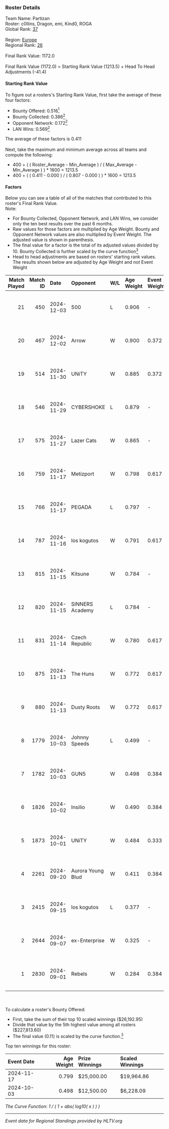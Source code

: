 ### Roster Details<br />
Team Name: Partizan<br />
Roster: c0llins, Dragon, emi, Kind0, ROGA<br />
Global Rank: [37](../../standings_global_2025_01_16.md)<br />
<br />
Region: [Europe]( ../../standings_europe_2025_01_16.md)<br />
Regional Rank: [26]( ../../standings_europe_2025_01_16.md)<br />
<br />
Final Rank Value:  1172.0<br />
<br />
Final Rank Value (1172.0) = Starting Rank Value (1213.5) + Head To Head Adjustments (-41.4)<br />

#### Starting Rank Value<br />
To figure out a rosters's Starting Rank Value, first take the average of these four factors:<br />
- Bounty Offered: 0.516[<sup>1</sup>](#table2)
- Bounty Collected: 0.386[<sup>2</sup>](#table1)
- Opponent Network: 0.172[<sup>2</sup>](#table1)
- LAN Wins: 0.569[<sup>2</sup>](#table1)

The average of these factors is 0.411<br />
<br />
Next, take the maximum and minimum average across all teams and compute the following:<br />
- 400 + ( ( Roster_Average - Min_Average ) / ( Max_Average - Min_Average ) ) * 1600 = 1213.5
- 400 + ( ( 0.411 - 0.000 ) / ( 0.807 - 0.000 ) ) * 1600 = 1213.5


#### Factors<br />
Below you can see a table of all of the matches that contributed to this roster's Final Rank Value.<br />
Note:<br />

- For Bounty Collected, Opponent Network, and LAN Wins, we consider only the ten best results over the past 6 months.
- Raw values for those factors are multiplied by Age Weight. Bounty and Opponent Network values are also multiplied by Event Weight. The adjusted value is shown in parenthesis.
- The final value for a factor is the total of its adjusted values divided by 10. Bounty Collected is further scaled by the curve function[<sup>3</sup>](#curveFunction)
- Head to head adjustments are based on rosters' starting rank values. The results shown below are adjusted by Age Weight and not Event Weight
<span id="table1"></span><br />


| Match Played | Match ID | Date       | Opponent          | W/L | Age Weight | Event Weight | Bounty Collected | Opponent Network | LAN Wins  | H2H Adj. | Roster                              |
| -: | -: | :- | :- | :- | :- | :- | :- | :- | :- | -: | :- |
|           21 |      450 | 2024-12-03 | 500               | L   | 0.906      | -            | -                | -                | -         |   -18.82 | c0llins, Dragon, emi, Kind0, ROGA   |
|           20 |      467 | 2024-12-02 | Arrow             | W   | 0.900      | 0.372        | 0.026 (0.009)    | 0.161 (0.054)    | 0 (0.000) |     3.63 | c0llins, Dragon, emi, Kind0, ROGA   |
|           19 |      514 | 2024-11-30 | UNiTY             | W   | 0.885      | 0.372        | 0.070 (0.023)    | 0.282 (0.093)    | 0 (0.000) |     5.21 | c0llins, Dragon, emi, Kind0, ROGA   |
|           18 |      546 | 2024-11-29 | CYBERSHOKE        | L   | 0.879      | -            | -                | -                | -         |   -24.27 | c0llins, Dragon, emi, Kind0, ROGA   |
|           17 |      575 | 2024-11-27 | Lazer Cats        | W   | 0.865      | -            | -                | -                | 0 (0.000) |     1.20 | c0llins, Dragon, emi, Kind0, ROGA   |
|           16 |      759 | 2024-11-17 | Metizport         | W   | 0.798      | 0.617        | 0.181 (0.089)    | 0.788 (0.388)    | 1 (0.798) |    14.83 | c0llins, choiv7, Dragon, emi, Kind0 |
|           15 |      766 | 2024-11-17 | PEGADA            | L   | 0.797      | -            | -                | -                | -         |   -13.04 | c0llins, choiv7, Dragon, emi, Kind0 |
|           14 |      787 | 2024-11-16 | los kogutos       | W   | 0.791      | 0.617        | 0.072 (0.035)    | 0.843 (0.412)    | 1 (0.791) |     6.41 | c0llins, choiv7, Dragon, emi, Kind0 |
|           13 |      815 | 2024-11-15 | Kitsune           | W   | 0.784      | -            | -                | -                | 1 (0.784) |     0.60 | c0llins, choiv7, Dragon, emi, Kind0 |
|           12 |      820 | 2024-11-15 | SINNERS Academy   | L   | 0.784      | -            | -                | -                | -         |   -22.57 | c0llins, choiv7, Dragon, emi, Kind0 |
|           11 |      831 | 2024-11-14 | Czech Republic    | W   | 0.780      | 0.617        | -                | 0.114 (0.055)    | 1 (0.780) |     1.37 | c0llins, choiv7, Dragon, emi, Kind0 |
|           10 |      875 | 2024-11-13 | The Huns          | W   | 0.772      | 0.617        | 0.056 (0.027)    | 0.353 (0.168)    | 1 (0.772) |     5.72 | c0llins, choiv7, Dragon, emi, Kind0 |
|            9 |      880 | 2024-11-13 | Dusty Roots       | W   | 0.772      | 0.617        | 0.015 (0.007)    | 0.353 (0.168)    | 1 (0.772) |     2.34 | c0llins, choiv7, Dragon, emi, Kind0 |
|            8 |     1779 | 2024-10-03 | Johnny Speeds     | L   | 0.499      | -            | -                | -                | -         |   -11.51 | c0llins, Dragon, emi, Kind0, ROGA   |
|            7 |     1782 | 2024-10-03 | GUN5              | W   | 0.498      | 0.384        | 0.224 (0.043)    | 1.000 (0.191)    | 0 (0.000) |     5.21 | c0llins, Dragon, emi, Kind0, ROGA   |
|            6 |     1826 | 2024-10-02 | Insilio           | W   | 0.490      | 0.384        | -                | 0.303 (0.057)    | -         |     1.83 | c0llins, Dragon, emi, Kind0, ROGA   |
|            5 |     1873 | 2024-10-01 | UNiTY             | W   | 0.484      | 0.333        | 0.070 (0.011)    | -                | -         |     2.92 | c0llins, Dragon, emi, Kind0, ROGA   |
|            4 |     2261 | 2024-09-20 | Aurora Young Blud | W   | 0.411      | 0.384        | 0.045 (0.007)    | 0.839 (0.133)    | -         |     2.34 | c0llins, Dragon, emi, Kind0, ROGA   |
|            3 |     2415 | 2024-09-15 | los kogutos       | L   | 0.377      | -            | -                | -                | -         |    -7.07 | c0llins, Dragon, emi, Kind0, ROGA   |
|            2 |     2644 | 2024-09-07 | ex-Enterprise     | W   | 0.325      | -            | -                | -                | -         |     1.25 | Dragon, emi, Kind0, ROGA, xicoz     |
|            1 |     2830 | 2024-09-01 | Rebels            | W   | 0.284      | 0.384        | 0.035 (0.004)    | -                | -         |     0.98 | c0llins, Dragon, emi, Kind0, ROGA   |

<br />
<span id="table2"></span><br />
To calculate a roster's Bounty Offered:<br />

- First, take the sum of their top 10 scaled winnings ($26,192.95)
- Divide that value by the 5th highest value among all rosters ($227,813.60)
- The final value (0.11) is scaled by the curve function.[<sup>3</sup>](#curveFunction)

Top ten winnings for this roster:<br />

| Event Date | Age Weight | Prize Winnings | Scaled Winnings |
| :- | -: | :- | :- |
| 2024-11-17 |      0.799 | $25,000.00     | $19,964.86      |
| 2024-10-03 |      0.498 | $12,500.00     | $6,228.09       |


<span id="curveFunction"></span>_The Curve Function: 1 / ( 1 + abs( log10( x ) ) )_<br />

---
_Event data for Regional Standings provided by HLTV.org_<br />
